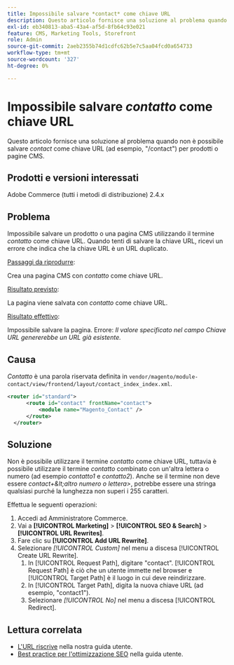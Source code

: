 ```yaml
---
title: Impossibile salvare *contact* come chiave URL
description: Questo articolo fornisce una soluzione al problema quando non è possibile salvare *contact* come chiave URL (ad esempio, "/contact") per i prodotti o le pagine CMS. Quando tenti di salvare la chiave URL, ricevi un errore che indica che la chiave URL è un URL duplicato.
exl-id: eb340813-aba5-43a4-af5d-8fb64c93e021
feature: CMS, Marketing Tools, Storefront
role: Admin
source-git-commit: 2aeb2355b74d1cdfc62b5e7c5aa04fcd0a654733
workflow-type: tm+mt
source-wordcount: '327'
ht-degree: 0%

---
```


# Impossibile salvare *contatto* come chiave URL

Questo articolo fornisce una soluzione al problema quando non è possibile salvare *contact* come chiave URL (ad esempio, &quot;/contact&quot;) per prodotti o pagine CMS.

## Prodotti e versioni interessati

Adobe Commerce (tutti i metodi di distribuzione) 2.4.x

## Problema

Impossibile salvare un prodotto o una pagina CMS utilizzando il termine *contatto* come chiave URL. Quando tenti di salvare la chiave URL, ricevi un errore che indica che la chiave URL è un URL duplicato.

<u>Passaggi da riprodurre</u>:

Crea una pagina CMS con *contatto* come chiave URL.

<u>Risultato previsto</u>:

La pagina viene salvata con *contatto* come chiave URL.

<u>Risultato effettivo</u>:

Impossibile salvare la pagina. Errore: *Il valore specificato nel campo Chiave URL genererebbe un URL già esistente.*

## Causa

*Contatto* è una parola riservata definita in `vendor/magento/module-contact/view/frontend/layout/contact_index_index.xml`.

```xml
<router id="standard">
      <route id="contact" frontName="contact">
          <module name="Magento_Contact" />
      </route>
  </router>
```

## Soluzione

Non è possibile utilizzare il termine *contatto* come chiave URL, tuttavia è possibile utilizzare il termine *contatto* combinato con un&#39;altra lettera o numero (ad esempio *contatto1* e *contatto2*). Anche se il termine non deve essere *contact+\&lt;altro numero o lettera\>*, potrebbe essere una stringa qualsiasi purché la lunghezza non superi i 255 caratteri.

Effettua le seguenti operazioni:

1. Accedi ad Amministratore Commerce.
1. Vai a **[!UICONTROL Marketing]** > **[!UICONTROL SEO & Search]** > **[!UICONTROL URL Rewrites]**.
1. Fare clic su **[!UICONTROL Add URL Rewrite]**.
1. Selezionare *[!UICONTROL Custom]* nel menu a discesa [!UICONTROL Create URL Rewrite].
   1. In [!UICONTROL Request Path], digitare &quot;contact&quot;. [!UICONTROL Request Path] è ciò che un utente immette nel browser e [!UICONTROL Target Path] è il luogo in cui deve reindirizzare.
   1. In [!UICONTROL Target Path], digita la nuova chiave URL (ad esempio, &quot;contact1&quot;).
   1. Selezionare *[!UICONTROL No]* nel menu a discesa [!UICONTROL Redirect].

## Lettura correlata

* [L&#39;URL riscrive](https://experienceleague.adobe.com/it/docs/commerce-admin/marketing/seo/url-rewrites/url-rewrite) nella nostra guida utente.
* [Best practice per l&#39;ottimizzazione SEO](https://experienceleague.adobe.com/it/docs/commerce-admin/marketing/seo/seo-overview) nella guida utente.

